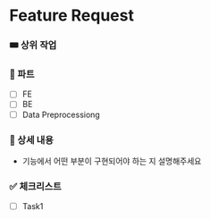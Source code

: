 # Feature Request
### 🎟️ 상위 작업
### 🔎 파트 
  - [ ] FE
  - [ ] BE
  - [ ] Data Preprocessiong
### 📝 상세 내용
  - 기능에서 어떤 부분이 구현되어야 하는 지 설명해주세요
### ✅ 체크리스트
  - [ ] Task1
